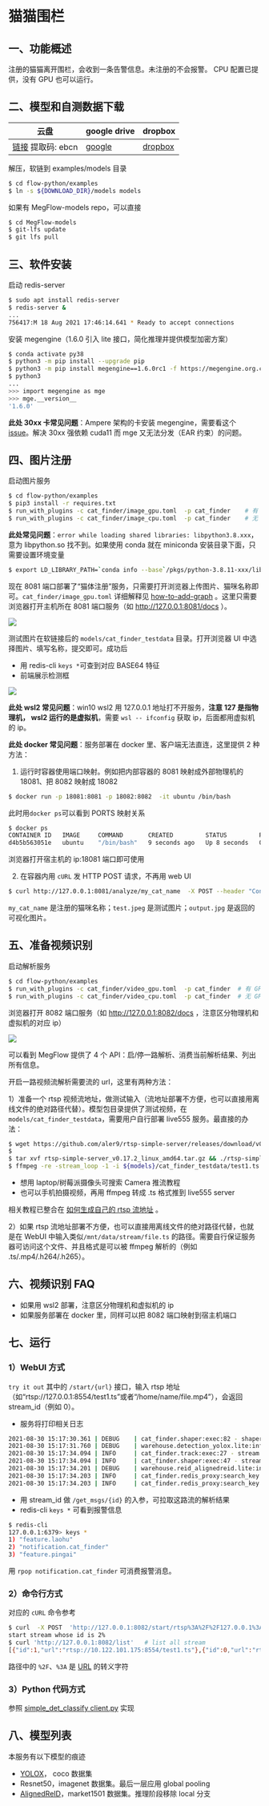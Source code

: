 # 猫猫围栏

## 一、功能概述
注册的猫猫离开围栏，会收到一条告警信息。未注册的不会报警。 CPU 配置已提供，没有 GPU 也可以运行。

## 二、模型和自测数据下载

| 云盘 | google drive | dropbox |
| - | - | - |
| [链接](https://pan.baidu.com/s/1SoxHZjdWyPRIAwfcHWUQTQ) 提取码: ebcn  | [google](https://drive.google.com/file/d/1EwMJFjNp2kuNglutoleZOVsqccSOW2Z4/view?usp=sharing)  |  [dropbox](https://www.dropbox.com/s/akhkxedyo2ubmys/models.zip?dl=0) |

解压，软链到 examples/models 目录

```bash
$ cd flow-python/examples
$ ln -s ${DOWNLOAD_DIR}/models models
```

如果有 MegFlow-models repo，可以直接

```bash
$ cd MegFlow-models
$ git-lfs update
$ git lfs pull
```

## 三、软件安装

启动 redis-server
```bash
$ sudo apt install redis-server
$ redis-server &
...
756417:M 18 Aug 2021 17:46:14.641 * Ready to accept connections
```

安装 megengine（1.6.0 引入 lite 接口，简化推理并提供模型加密方案）
```bash
$ conda activate py38
$ python3 -m pip install --upgrade pip
$ python3 -m pip install megengine==1.6.0rc1 -f https://megengine.org.cn/whl/mge.html
$ python3
...
>>> import megengine as mge
>>> mge.__version__
'1.6.0'
```

**此处 30xx 卡常见问题**：Ampere 架构的卡安装 megengine，需要看这个 [issue](https://github.com/MegEngine/MegEngine/issues/212)。解决 30xx 强依赖 cuda11 而 mge 又无法分发（EAR 约束）的问题。

## 四、图片注册

启动图片服务
```bash
$ cd flow-python/examples
$ pip3 install -r requires.txt
$ run_with_plugins -c cat_finder/image_gpu.toml  -p cat_finder    # 有 GPU 的机器执行这个
$ run_with_plugins -c cat_finder/image_cpu.toml  -p cat_finder    # 无 GPU 的 laptop 执行这句
```

**此处常见问题**：`error while loading shared libraries: libpython3.8.xxx`，意为 libpython.so 找不到。如果使用 conda 就在 miniconda 安装目录下面，只需要设置环境变量

```bash
$ export LD_LIBRARY_PATH=`conda info --base`/pkgs/python-3.8.11-xxx/lib:${LD_LIBRARY_PATH}
```

现在 8081 端口部署了“猫体注册”服务，只需要打开浏览器上传图片、猫咪名称即可。`cat_finder/image_gpu.toml` 详细解释见 [how-to-add-graph](../../../docs/how-to-add-my-service/appendix-A-graph-definition.zh.md) 。这里只需要浏览器打开主机所在 8081 端口服务（如 http://127.0.0.1:8081/docs ）。

![](images/cat_finder_image_select.jpg)

测试图片在软链接后的 `models/cat_finder_testdata` 目录。打开浏览器 UI 中选择图片、填写名称，提交即可。成功后
* 用 redis-cli `keys *`可查到对应 BASE64 特征
* 前端展示检测框

![](images/cat_finder_image_result.jpg)

**此处 wsl2 常见问题**：win10 wsl2 用 127.0.0.1 地址打不开服务，**注意 127 是指物理机， wsl2 运行的是虚拟机**，需要 `wsl -- ifconfig` 获取 ip，后面都用虚拟机的 ip。

**此处 docker 常见问题**：服务部署在 docker 里、客户端无法直连，这里提供 2 种方法：

1. 运行时容器使用端口映射。例如把内部容器的 8081 映射成外部物理机的 18081、把 8082 映射成 18082
```bash
$ docker run -p 18081:8081 -p 18082:8082  -it ubuntu /bin/bash
```
此时用`docker ps`可以看到 PORTS 映射关系
```bash
$ docker ps
CONTAINER ID   IMAGE     COMMAND       CREATED         STATUS         PORTS                                                                                      NAMES
d4b5b563051e   ubuntu    "/bin/bash"   9 seconds ago   Up 8 seconds   0.0.0.0:18081->8081/tcp, :::18081->8081/tcp, 0.0.0.0:18082->8082/tcp, :::18082->8082/tcp   nostalgic_swartz

```
浏览器打开宿主机的 ip:18081 端口即可使用

2. 在容器内用 `cURL` 发 HTTP POST 请求，不再用 web UI
```bash
$ curl http://127.0.0.1:8081/analyze/my_cat_name  -X POST --header "Content-Type:image/*"   --data-binary @test.jpeg  --output out.jpg
```
`my_cat_name` 是注册的猫咪名称；`test.jpeg` 是测试图片；`output.jpg` 是返回的可视化图片。

## 五、准备视频识别

启动解析服务
```bash
$ cd flow-python/examples
$ run_with_plugins -c cat_finder/video_gpu.toml  -p cat_finder  # 有 GPU 的机器
$ run_with_plugins -c cat_finder/video_cpu.toml  -p cat_finder  # 无 GPU 的设备用这句
```
浏览器打开 8082 端口服务（如 http://127.0.0.1:8082/docs ，注意区分物理机和虚拟机的对应 ip）

![](images/cat_finder_video_select.jpg)

可以看到 MegFlow 提供了 4 个 API：启/停一路解析、消费当前解析结果、列出所有信息。

开启一路视频流解析需要流的 url，这里有两种方法：

1）准备一个 rtsp 视频流地址，做测试输入（流地址部署不方便，也可以直接用离线文件的绝对路径代替）。模型包目录提供了测试视频，在 `models/cat_finder_testdata`，需要用户自行部署 live555 服务。最直接的办法：
```bash
$ wget https://github.com/aler9/rtsp-simple-server/releases/download/v0.17.2/rtsp-simple-server_v0.17.2_linux_amd64.tar.gz
$ 
$ tar xvf rtsp-simple-server_v0.17.2_linux_amd64.tar.gz && ./rtsp-simple-server 
$ ffmpeg -re -stream_loop -1 -i ${models}/cat_finder_testdata/test1.ts -c copy -f rtsp rtsp://127.0.0.1:8554/test1.ts
```

* 想用 laptop/树莓派摄像头可搜索 Camera 推流教程
* 也可以手机拍摄视频，再用 ffmpeg 转成 .ts 格式推到 live555 server

相关教程已整合在 [如何生成自己的 rtsp 流地址](../../../docs/how-to-build-and-run/generate-rtsp.zh.md) 。

2）如果 rtsp 流地址部署不方便，也可以直接用离线文件的绝对路径代替，也就是在 WebUI 中输入类似`/mnt/data/stream/file.ts` 的路径。需要自行保证服务器可访问这个文件、并且格式是可以被 ffmpeg 解析的（例如 .ts/.mp4/.h264/.h265）。

## 六、视频识别 FAQ

* 如果用 wsl2 部署，注意区分物理机和虚拟机的 ip
* 如果服务部署在 docker 里，同样可以把 8082 端口映射到宿主机端口

## 七、运行

### 1）WebUI 方式

`try it out` 其中的 `/start/{url}` 接口，输入 rtsp 地址（如“rtsp://127.0.0.1:8554/test1.ts”或者“/home/name/file.mp4”），会返回 stream_id（例如 0）。

* 服务将打印相关日志

```bash
2021-08-30 15:17:30.361 | DEBUG    | cat_finder.shaper:exec:82 - shaper recv failed_ids [1]
2021-08-30 15:17:31.760 | DEBUG    | warehouse.detection_yolox.lite:inference:157 - YOLOX infer time: 0.4643s
2021-08-30 15:17:34.094 | INFO     | cat_finder.track:exec:27 - stream tracker finish
2021-08-30 15:17:34.094 | INFO     | cat_finder.shaper:exec:47 - stream shaper finish
2021-08-30 15:17:34.201 | DEBUG    | warehouse.reid_alignedreid.lite:inference:57 - ReID infer time: 0.1072s
2021-08-30 15:17:34.203 | INFO     | cat_finder.redis_proxy:search_key:72 - key: b'feature.laohu' dist: 0.7931023836135864
2021-08-30 15:17:34.203 | INFO     | cat_finder.redis_proxy:search_key:72 - key: b'feature.pingai' dist: 0.5928362607955933
```

* 用 stream_id 做 `/get_msgs/{id}` 的入参，可拉取这路流的解析结果
* redis-cli  `keys *` 可看到报警信息
```bash
$ redis-cli 
127.0.0.1:6379> keys *
1) "feature.laohu"
2) "notification.cat_finder"
3) "feature.pingai"
```
用 `rpop notification.cat_finder` 可消费报警消息。

### 2）命令行方式
对应的 `cURL` 命令参考
```bash
$ curl  -X POST  'http://127.0.0.1:8082/start/rtsp%3A%2F%2F127.0.0.1%3A8554%2Ftest1.ts'  # start  rtsp://127.0.0.1:8554/test1.ts
start stream whose id is 2% 
$ curl 'http://127.0.0.1:8082/list'   # list all stream
[{"id":1,"url":"rtsp://10.122.101.175:8554/test1.ts"},{"id":0,"url":"rtsp://10.122.101.175:8554/test1.ts"}]%
```
路径中的 `%2F`、`%3A` 是 [URL](https://www.ietf.org/rfc/rfc1738.txt) 的转义字符

### 3）Python 代码方式
参照 [simple_det_classify client.py](../simple_det_classify/client.py) 实现

## 八、模型列表

本服务有以下模型的痕迹

* [YOLOX](https://github.com/Megvii-BaseDetection/YOLOX)， coco 数据集
* Resnet50，imagenet 数据集。最后一层应用 global pooling
* [AlignedReID](https://arxiv.org/abs/1711.08184)，market1501 数据集。推理阶段移除 local 分支

